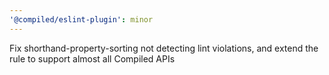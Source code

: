 ```yaml
---
'@compiled/eslint-plugin': minor
---
```


Fix shorthand-property-sorting not detecting lint violations, and extend the rule to support almost all Compiled APIs
